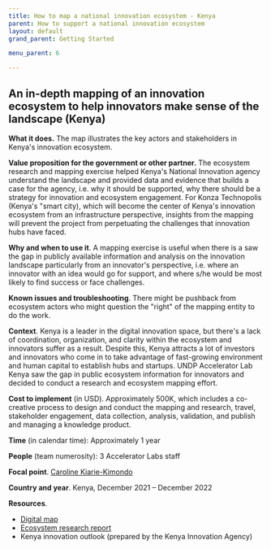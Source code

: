 ```yaml
---
title: How to map a national innovation ecosystem - Kenya
parent: How to support a national innovation ecosystem
layout: default
grand_parent: Getting Started

menu_parent: 6

---
```


## An in-depth mapping of an innovation ecosystem to help innovators make sense of the landscape (Kenya)


**What it does.** The map illustrates the key actors and stakeholders in Kenya's innovation ecosystem.

**Value proposition for the government or other partner.** The ecosystem research and mapping exercise helped Kenya's National Innovation agency understand the landscape and provided data and evidence that builds a case for the agency, i.e. why it should be supported, why there should be a strategy for innovation and ecosystem engagement. For Konza Technopolis (Kenya's "smart city), which will become the center of Kenya's innovation ecosystem from an infrastructure perspective, insights from the mapping will prevent the project from perpetuating the challenges that innovation hubs have faced.

**Why and when to use it**. A mapping exercise is useful when there is a saw the gap in publicly available information and analysis on the innovation landscape particularly from an innovator's perspective, i.e. where an innovator with an idea would go for support, and where s/he would be most likely to find success or face challenges.

**Known issues and troubleshooting**. There might be pushback from ecosystem actors who might question the "right" of the mapping entity to do the work.

**Context**. Kenya is a leader in the digital innovation space, but there's a lack of coordination, organization, and clarity within the ecosystem and innovators suffer as a result. Despite this, Kenya attracts a lot of investors and innovators who come in to take advantage of fast-growing environment and human capital to establish hubs and startups. UNDP Accelerator Lab Kenya saw the gap in public ecosystem information for innovators and decided to conduct a research and ecosystem mapping effort.

**Cost to implement** (in USD). Approximately 500K, which includes a co-creative process to design and conduct the mapping and research, travel, stakeholder engagement, data collection, analysis, validation, and publish and managing a knowledge product.

**Time** (in calendar time): Approximately 1 year

**People** (team numerosity): 3 Accelerator Labs staff

**Focal point**. [Caroline Kiarie-Kimondo](/national_innovation_ecosystems_toolkit/contributors/caroline-kiarie.html)

**Country and year**. Kenya, December 2021 – December 2022

**Resources**.

- [Digital map](https://undp.sharepoint.com/:b:/s/AcceleratorLabsNetwork/Ees4V2pWiwdDrdeihRQO8ckBYUf5l_J6if0P2Dlk80q8Nw?e=14gIv0)
- [Ecosystem research report](https://undp.sharepoint.com/:b:/s/AcceleratorLabsNetwork/ER9Bq6S2bc1LkCQ4IJov-XgBA9PbPdMdfYuhMuGqrRXFTA?e=aGwNnO)
- Kenya innovation outlook (prepared by the Kenya Innovation Agency)




